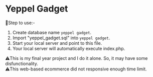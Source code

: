 # Yeppel Gadget

:scroll:Step to use:-

1. Create database name `yeppel gadget`.
2. Import "yeppel_gadget.sql" into `yeppel gadget`.
3. Start your local server and point to this file.
4. Your local server will automatically execute index.php.

:warning:This is my final year project and I do it alone. So, it may have some disfunctionality. <br>
:warning:This web-based ecommerce did not responsive enough time limit.
